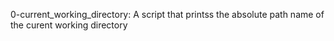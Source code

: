 0-current_working_directory: A script that printss the absolute path name of the curent working directory
